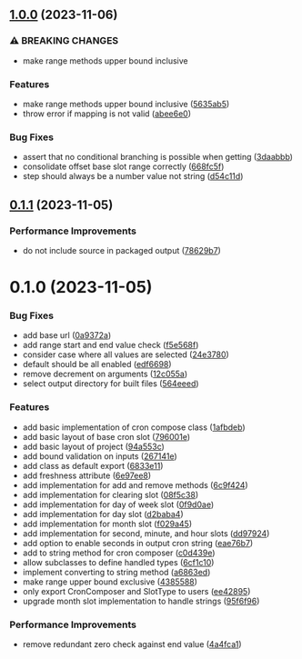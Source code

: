 

## [1.0.0](https://github.com/mahyarmirrashed/cron-compose/compare/0.1.1...1.0.0) (2023-11-06)


### ⚠ BREAKING CHANGES

* make range methods upper bound inclusive

### Features

* make range methods upper bound inclusive ([5635ab5](https://github.com/mahyarmirrashed/cron-compose/commit/5635ab51638f1f45911adb5d92b56e2af6224a34))
* throw error if mapping is not valid ([abee6e0](https://github.com/mahyarmirrashed/cron-compose/commit/abee6e0b78be53f5fc946aa4a8d55d5d25945880))


### Bug Fixes

* assert that no conditional branching is possible when getting ([3daabbb](https://github.com/mahyarmirrashed/cron-compose/commit/3daabbb26a9cbb653d454586907036e8ed2237aa))
* consolidate offset base slot range correctly ([668fc5f](https://github.com/mahyarmirrashed/cron-compose/commit/668fc5febd4ffc4f58605e973ee797755a969e75))
* step should always be a number value not string ([d54c11d](https://github.com/mahyarmirrashed/cron-compose/commit/d54c11db331d4df86ffce2532e51360046f3741a))

## [0.1.1](https://github.com/mahyarmirrashed/cron-compose/compare/0.1.0...0.1.1) (2023-11-05)


### Performance Improvements

* do not include source in packaged output ([78629b7](https://github.com/mahyarmirrashed/cron-compose/commit/78629b76f88dc316de1082d03d092164601bd1a6))

# 0.1.0 (2023-11-05)


### Bug Fixes

* add base url ([0a9372a](https://github.com/mahyarmirrashed/cron-compose/commit/0a9372a324ded427f4c777d973c214adfcb25a29))
* add range start and end value check ([f5e568f](https://github.com/mahyarmirrashed/cron-compose/commit/f5e568fcc388b15f13955d22b4646cbc53a4e7ce))
* consider case where all values are selected ([24e3780](https://github.com/mahyarmirrashed/cron-compose/commit/24e3780c193737c10442fb2dd70ba4824c434f8b))
* default should be all enabled ([edf6698](https://github.com/mahyarmirrashed/cron-compose/commit/edf66981b4d37e1fdbafb0cf6c2dfe64147015f0))
* remove decrement on arguments ([12c055a](https://github.com/mahyarmirrashed/cron-compose/commit/12c055ab0aa082f129d4aeb30f8b87a0ea397b0b))
* select output directory for built files ([564eeed](https://github.com/mahyarmirrashed/cron-compose/commit/564eeed9cabdaa217cf0b4408c22712a18cb0ef0))


### Features

* add basic implementation of cron compose class ([1afbdeb](https://github.com/mahyarmirrashed/cron-compose/commit/1afbdeb8df81355dbef62b0154d9d7b5047c1e46))
* add basic layout of base cron slot ([796001e](https://github.com/mahyarmirrashed/cron-compose/commit/796001ed5305c217f0f3f87fb0a8544c03011166))
* add basic layout of project ([94a553c](https://github.com/mahyarmirrashed/cron-compose/commit/94a553cb2309e6f2450e61f7fd5b7f42d76dc32e))
* add bound validation on inputs ([267141e](https://github.com/mahyarmirrashed/cron-compose/commit/267141e1d8b88ce8880d8d3fb9e57b352d480f13))
* add class as default export ([6833e11](https://github.com/mahyarmirrashed/cron-compose/commit/6833e11bd4471966ecf00f463bd8702eba23d129))
* add freshness attribute ([6e97ee8](https://github.com/mahyarmirrashed/cron-compose/commit/6e97ee837251fb7daf47660d57ad1adc881b840e))
* add implementation for add and remove methods ([6c9f424](https://github.com/mahyarmirrashed/cron-compose/commit/6c9f424981db8b13d8a807d5a6c5cb347e6aa524))
* add implementation for clearing slot ([08f5c38](https://github.com/mahyarmirrashed/cron-compose/commit/08f5c38a929241cae3f1bcc95d12c9214573db28))
* add implementation for day of week slot ([0f9d0ae](https://github.com/mahyarmirrashed/cron-compose/commit/0f9d0ae6c2869ac213ba7f06c32bcc31b605606e))
* add implementation for day slot ([d2baba4](https://github.com/mahyarmirrashed/cron-compose/commit/d2baba4254749b7fca0a3bfce676d4653a3b8a09))
* add implementation for month slot ([f029a45](https://github.com/mahyarmirrashed/cron-compose/commit/f029a45a575a289752e903e2c6c8f04c2e706a6b))
* add implementation for second, minute, and hour slots ([dd97924](https://github.com/mahyarmirrashed/cron-compose/commit/dd979246b6da8075854ff0de8d98152c594bd782))
* add option to enable seconds in output cron string ([eae76b7](https://github.com/mahyarmirrashed/cron-compose/commit/eae76b761c76cd5af2ac7717ff1b460a298172ce))
* add to string method for cron composer ([c0d439e](https://github.com/mahyarmirrashed/cron-compose/commit/c0d439eb5d6a22db10327ad003c1355a7681770e))
* allow subclasses to define handled types ([6cf1c10](https://github.com/mahyarmirrashed/cron-compose/commit/6cf1c105402101001e72b9adc50787d86910279d))
* implement converting to string method ([a6863ed](https://github.com/mahyarmirrashed/cron-compose/commit/a6863ed5c39bb8164cabd79fc6e89c74f2503a00))
* make range upper bound exclusive ([4385588](https://github.com/mahyarmirrashed/cron-compose/commit/4385588c2f70d74b4a27ab2ac1fd519c2c81f27b))
* only export CronComposer and SlotType to users ([ee42895](https://github.com/mahyarmirrashed/cron-compose/commit/ee42895e83046aeae806e1cee154a7f89c49eb21))
* upgrade month slot implementation to handle strings ([95f6f96](https://github.com/mahyarmirrashed/cron-compose/commit/95f6f96bcfa9bb6019f240192f195dee0f0fff45))


### Performance Improvements

* remove redundant zero check against end value ([4a4fca1](https://github.com/mahyarmirrashed/cron-compose/commit/4a4fca13c4a734eae972b9cbc11aba12dad5de18))